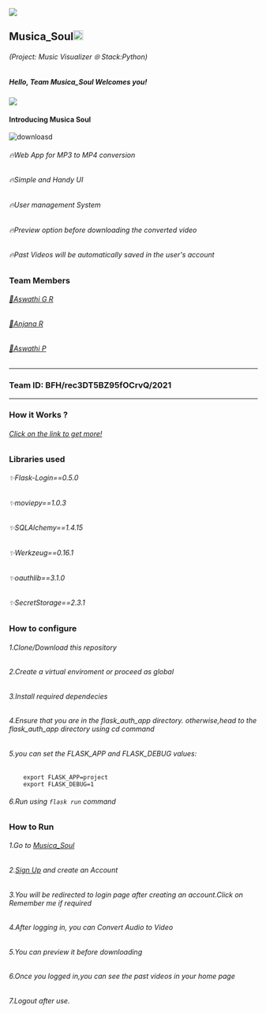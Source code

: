 
<img src="https://trello-attachments.s3.amazonaws.com/542e9c6316504d5797afbfb9/542e9c6316504d5797afbfc1/39dee8d993841943b5723510ce663233/Frame_19.png">

## Musica_Soul<img src="https://notion-emojis.s3-us-west-2.amazonaws.com/v0/svg-twitter/1f3b5.svg" width=20px>
###### (Project: Music Visualizer ⦾  Stack:Python)
##### Hello, Team Musica_Soul Welcomes you! 
<div><img src="https://c.tenor.com/PWaOCHK8jKEAAAAj/music-notes-sound.gif"></div>

#### Introducing Musica Soul
![downloasd](https://user-images.githubusercontent.com/44152778/119544456-56e97900-bdaf-11eb-9a2b-dc2a0ca1980d.jpeg)

###### 🔥Web App for MP3 to MP4 conversion
###### 🔥Simple and Handy UI
###### 🔥User management System
###### 🔥Preview option before downloading the converted video
###### 🔥Past Videos will be automatically saved in the user's account

### Team Members
###### <a href="https://github.com/AswathiGR">📍Aswathi G R</a>
###### <a href="https://github.com/AnjanaRajanM">📍Anjana R</a>
###### <a href="https://github.com/AswathipRaj">📍Aswathi P</a>

--- 

### Team ID: BFH/rec3DT5BZ95fOCrvQ/2021

---
### How it Works ?

###### <a href="https://www.loom.com/share/306b0f49c7ee40feb2d57776467f6735">Click on the link to get more!</a>

### Libraries used

###### ✨Flask-Login==0.5.0 
###### ✨moviepy==1.0.3
###### ✨SQLAlchemy==1.4.15
###### ✨Werkzeug==0.16.1
###### ✨oauthlib==3.1.0
###### ✨SecretStorage==2.3.1


### How to configure
###### 1.Clone/Download this repository 
###### 2.Create a virtual enviroment or proceed as global 
###### 3.Install required dependecies 
###### 4.Ensure that you are in the flask_auth_app directory. otherwise,head to the flask_auth_app directory using cd command
###### 5.you can set the FLASK_APP and FLASK_DEBUG values:
        
        export FLASK_APP=project
        export FLASK_DEBUG=1
        
###### 6.Run using `flask run` command
### How to Run
###### 1.Go to <a href="http://musicasoul.pythonanywhere.com/">Musica_Soul</a>
###### 2.<a href="http://musicasoul.pythonanywhere.com/signup">Sign Up</a> and create an Account 
###### 3.You will be redirected to login page after creating an account.Click on Remember me if required
###### 4.After logging in, you can Convert Audio to Video
###### 5.You can preview it before downloading
###### 6.Once you logged in,you can see the past videos in your home page
###### 7.Logout after use.
